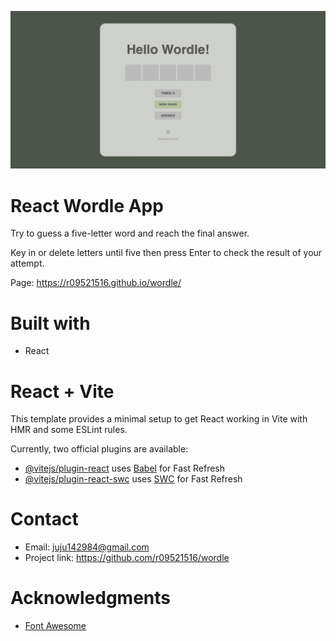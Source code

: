 ![banner img](banner.png)

# React Wordle App

Try to guess a five-letter word and reach the final answer.

Key in or delete letters until five then press Enter to check the result of your attempt.

Page: https://r09521516.github.io/wordle/

# Built with

- React

# React + Vite

This template provides a minimal setup to get React working in Vite with HMR and some ESLint rules.

Currently, two official plugins are available:

- [@vitejs/plugin-react](https://github.com/vitejs/vite-plugin-react/blob/main/packages/plugin-react/README.md) uses [Babel](https://babeljs.io/) for Fast Refresh
- [@vitejs/plugin-react-swc](https://github.com/vitejs/vite-plugin-react-swc) uses [SWC](https://swc.rs/) for Fast Refresh

# Contact

- Email: juju142984@gmail.com
- Project link: https://github.com/r09521516/wordle

# Acknowledgments

- [Font Awesome](https://fontawesome.com/start)
